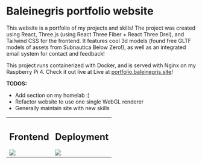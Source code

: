 # Baleinegris portfolio website 

This website is a portfolio of my projects and skills! The project was created using React, Three.js (using React Three Fiber + React Three Drei), and Tailwind CSS for the frontend. It features cool 3d models (found free GLTF models of assets from Subnautica Below Zero!), as well as an integrated email system for contact and feedback!

This project runs containerized with Docker, and is served with Nginx on my Raspberry Pi 4. Check it out live at Live at [portfolio.baleinegris.site](https://portfolio.baleinegris.site)!

<strong>TODOS:</strong>
<ul>
    <li> Add section on my homelab :)</li>
    <li> Refactor website to use one single WebGL renderer </li>
    <li> Generally maintain site with new skills </li>
</ul>

<table>
<tr>
<td>

## Frontend
<img src="https://skillicons.dev/icons?i=react,vite,tailwind,threejs" />

</td>
<td>

## Deployment
<img src="https://skillicons.dev/icons?i=docker,nginx,raspberrypi" />

</td>
</tr>
</table>